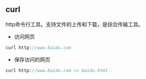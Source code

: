 ## curl
http命令行工具。支持文件的上传和下载，是综合传输工具。  
- 访问网页
```C++
curl http://www.baidu.com
```

- 保存访问的网页

```C++
curl http://www.baidu.com >> baidu.html
```


